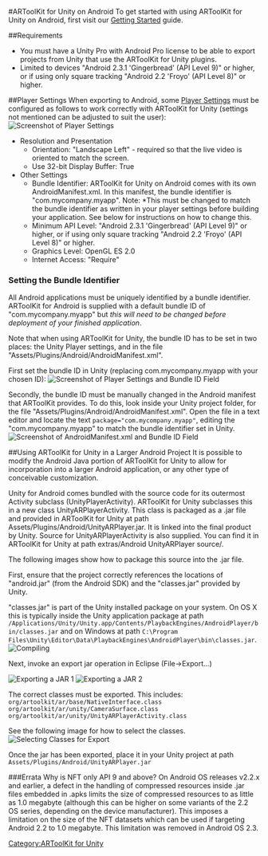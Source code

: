 #ARToolKit for Unity on Android
To get started with using ARToolKit for Unity on Android, first visit our [Getting Started][unity_getting_started] guide.

##Requirements
-   You must have a Unity Pro with Android Pro license to be able to export projects from Unity that use the ARToolKit for Unity plugins.
-   Limited to devices "Android 2.3.1 'Gingerbread' (API Level 9)" or higher, or if using only square tracking "Android 2.2 'Froyo' (API Level 8)" or higher.

##Player Settings
When exporting to Android, some [Player Settings][android_player_settings] must be configured as follows to work correctly with ARToolKit for Unity (settings not mentioned can be adjusted to suit the user):
![Screenshot of Player Settings][player_settings]

-   Resolution and Presentation
    -   Orientation: "Landscape Left" - required so that the live video is oriented to match the screen.
    -   Use 32-bit Display Buffer: True
-   Other Settings
    -   Bundle Identifier: ARToolKit for Unity on Android comes with its own AndroidManifest.xml. In this manifest, the bundle identifier is "com.mycompany.myapp". Note: *This must be changed to match the bundle identifier as written in your player settings before building your application. See below for instructions on how to change this.
    -   Minimum API Level: "Android 2.3.1 'Gingerbread' (API Level 9)" or higher, or if using only square tracking "Android 2.2 'Froyo' (API Level 8)" or higher.
    -   Graphics Level: OpenGL ES 2.0
    -   Internet Access: "Require"

### Setting the Bundle Identifier
All Android applications must be uniquely identified by a bundle identifier. ARToolKit for Android is supplied with a default bundle ID of "com.mycompany.myapp" but *this will need to be changed before deployment of your finished application*.

Note that when using ARToolKit for Unity, the bundle ID has to be set in two places: the Unity Player settings, and in the file "Assets/Plugins/Android/AndroidManifest.xml".

First set the bundle ID in Unity (replacing com.mycompany.myapp with your chosen ID):
![Screenshot of Player Settings and Bundle ID Field][player_settings_id]

Secondly, the bundle ID must be manually changed in the Android manifest that ARToolKit provides. To do this, look inside your Unity project folder, for the file "Assets/Plugins/Android/AndroidManifest.xml". Open the file in a text editor and locate the text `package="com.mycompany.myapp"`, editing the "com.mycompany.myapp" to match the bundle identifier set in Unity.
![Screenshot of AndroidManifest.xml and Bundle ID Field][android_manifest_id]

##Using ARToolKit for Unity in a Larger Android Project
It is possible to modify the Android Java portion of ARToolKit for Unity to allow for incorporation into a larger Android application, or any other type of conceivable customization.

Unity for Android comes bundled with the source code for its outermost Activity subclass (UnityPlayerActivity). ARToolKit for Unity subclasses this in a new class UnityARPlayerActivity. This class is packaged as a .jar file and provided in ARToolKit for Unity at path Assets/Plugins/Android/UnityARPlayer.jar. It is linked into the final product by Unity. Source for UnityARPlayerActivity is also supplied. You can find it in ARToolKit for Unity at path extras/Android UnityARPlayer source/.

The following images show how to package this source into the .jar file.

First, ensure that the project correctly references the locations of "android.jar" (from the Android SDK) and the "classes.jar" provided by Unity.

"classes.jar" is part of the Unity installed package on your system. On OS X this is typically inside the Unity application package at path
`/Applications/Unity/Unity.app/Contents/PlaybackEngines/AndroidPlayer/bin/classes.jar`
and on Windows at path
`C:\Program Files\Unity\Editor\Data\PlaybackEngines\AndroidPlayer\bin\classes.jar`.
![Compiling][compile_setup]

Next, invoke an export jar operation in Eclipse (File-\>Export...)

![Exporting a JAR 1][unity_export_1]
![Exporting a JAR 2][unity_export_2]

The correct classes must be exported. This includes:
`org/artoolkit/ar/base/NativeInterface.class
org/artoolkit/ar/unity/CameraSurface.class
org/artoolkit/ar/unity/UnityARPlayerActivity.class`

See the following image for how to select the classes.
![Selecting Classes for Export][unity_export_3]

Once the jar has been exported, place it in your Unity project at path `Assets/Plugins/Android/UnityARPlayer.jar`

###Errata
Why is NFT only API 9 and above? On Android OS releases v2.2.x and earlier, a defect in the handling of compressed resources inside .jar files embedded in .apks limits the size of compressed resources to as little as 1.0 megabyte (although this can be higher on some variants of the 2.2 OS series, depending on the device manufacturer). This imposes a limitation on the size of the NFT datasets which can be used if targeting Android 2.2 to 1.0 megabyte. This limitation was removed in Android OS 2.3.

[unity_getting_started]: Unity:unity_getting_started
[android_player_settings]:http://docs.unity3d.com/Manual/class-PlayerSettingsAndroid.html "Unity - Manual: Android Player Settings"
[player_settings]:/File:Unity_Player_settings_menu.png "wikilink"
[player_settings_id]:/File:Unity_Player_settings_Android_bundle_ID.png "wikilink"
[android_manifest_id]:/File:ARToolKit_for_Unity_Android_manifest_bundle_ID.png "wikilink"
[compile_setup]:/File:UnityARPlayer_compile_setup.png "wikilink"
[unity_export_1]:/File:UnityARPlayer_export_1.png "wikilink"
[unity_export_2]:/File:UnityARPlayer_export_2.png "wikilink"
[unity_export_3]:/File:UnityARPlayer_export_3.png "wikilink"

[Category:ARToolKit for Unity](/Category:ARToolKit_for_Unity "wikilink")